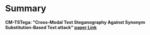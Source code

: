 # Summary

#### CM-TSTega: "Cross-Modal Text Steganography Against Synonym Substitution-Based Text attack" [paper Link](10.1109/LSP.2023.3258862)
